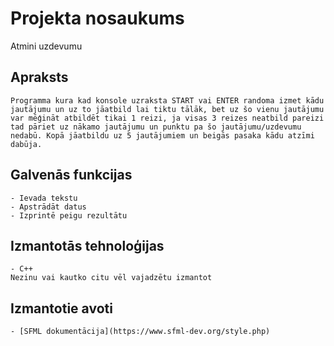 # Projekta nosaukums
Atmini uzdevumu
## Apraksts
	Programma kura kad konsole uzraksta START vai ENTER randoma izmet kādu jautājumu un uz to jāatbild lai tiktu tālāk, bet uz šo vienu jautājumu var mēģināt atbildēt tikai 1 reizi, ja visas 3 reizes neatbild pareizi tad pāriet uz nākamo jautājumu un punktu pa šo jautājumu/uzdevumu nedabū. Kopā jāatbildu uz 5 jautājumiem un beigās pasaka kādu atzīmi dabūja.
## Galvenās funkcijas
	- Ievada tekstu
	- Apstrādāt datus
	- Izprintē peigu rezultātu
## Izmantotās tehnoloģijas
	- C++
	Nezinu vai kautko citu vēl vajadzētu izmantot
## Izmantotie avoti
	- [SFML dokumentācija](https://www.sfml-dev.org/style.php)
